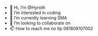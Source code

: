 
- 👋 Hi, I’m @Hyroth
- 👀 I’m interested in coding
- 🌱 I’m currently learning SMA
- 💞️ I’m looking to collaborate on 
- 📫 How to reach me no tlp 081808107002

<!---
Hyroth/Hyroth is a ✨ special ✨ repository because its `README.md` (this file) appears on your GitHub profile.
You can click the Preview link to take a look at your changes.
--->
